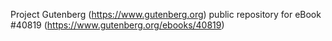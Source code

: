 Project Gutenberg (https://www.gutenberg.org) public repository for eBook #40819 (https://www.gutenberg.org/ebooks/40819)
